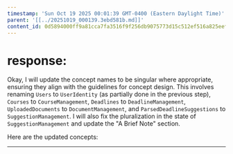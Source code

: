 ```yaml
---
timestamp: 'Sun Oct 19 2025 00:01:39 GMT-0400 (Eastern Daylight Time)'
parent: '[[../20251019_000139.3ebd581b.md]]'
content_id: 0d5894000ff9a81cca7fa3516f9f256db9075773d15c512ef516a825eef38b24
---
```


# response:

Okay, I will update the concept names to be singular where appropriate, ensuring they align with the guidelines for concept design. This involves renaming `Users` to `UserIdentity` (as partially done in the previous step), `Courses` to `CourseManagement`, `Deadlines` to `DeadlineManagement`, `UploadedDocuments` to `DocumentManagement`, and `ParsedDeadlineSuggestions` to `SuggestionManagement`. I will also fix the pluralization in the state of `SuggestionManagement` and update the "A Brief Note" section.

Here are the updated concepts:

***
